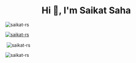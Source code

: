 <h1 align="center">Hi 👋, I'm Saikat Saha</h1>

<p align="left"> <img src="https://komarev.com/ghpvc/?username=saikat-rs&label=Profile%20views&color=0e75b6&style=flat" alt="saikat-rs" /> </p>

<p align="left"> <a href="https://github.com/ryo-ma/github-profile-trophy"><img src="https://github-profile-trophy.vercel.app/?username=saikat-rs" alt="saikat-rs" /></a> </p>



<p>&nbsp;<img align="center" src="https://github-readme-stats.vercel.app/api?username=saikat-rs&show_icons=true&locale=en" alt="saikat-rs" /></p>

<p><img align="center" src="https://github-readme-streak-stats.herokuapp.com/?user=saikat-rs&" alt="saikat-rs" /></p>
